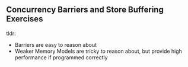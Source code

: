 ## Concurrency Barriers and Store Buffering Exercises
tldr:  
+ Barriers are easy to reason about  
+ Weaker Memory Models are tricky to reason about, but provide high performance if programmed correctly

